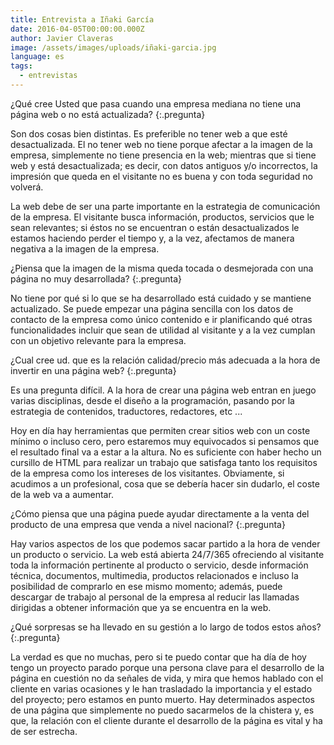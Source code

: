 ```yaml
---
title: Entrevista a Iñaki García
date: 2016-04-05T00:00:00.000Z
author: Javier Claveras
image: /assets/images/uploads/iñaki-garcia.jpg
language: es
tags:
  - entrevistas
---
```


¿Qué cree Usted que pasa cuando una empresa mediana no tiene una página web o no está actualizada?
{:.pregunta}

Son dos cosas bien distintas. Es preferible no tener web a que esté desactualizada. El no tener web no tiene porque afectar a la imagen de la empresa, simplemente no tiene presencia en la web; mientras que si tiene web y está desactualizada; es decir, con datos antiguos y/o incorrectos, la impresión que queda en el visitante no es buena y con toda seguridad no volverá.

La web debe de ser una parte importante en la estrategia de comunicación de la empresa. El visitante busca información, productos, servicios que le sean relevantes; si éstos no se encuentran o están desactualizados le estamos haciendo perder el tiempo y, a la vez, afectamos de manera negativa a la imagen de la empresa.

¿Piensa que la imagen de la misma queda tocada o desmejorada con una página no muy desarrollada?
{:.pregunta}

No tiene por qué si lo que se ha desarrollado está cuidado y se mantiene actualizado. Se puede empezar una página sencilla con los datos de contacto de la empresa como único contenido e ir planificando qué otras funcionalidades incluir que sean de utilidad al visitante y a la vez cumplan con un objetivo relevante para la empresa.

¿Cual cree ud. que es la relación calidad/precio más adecuada a la hora de invertir en una página web?
{:.pregunta}

Es una pregunta difícil. A la hora de crear una página web entran en juego varias disciplinas, desde el diseño a la programación, pasando por la estrategia de contenidos, traductores, redactores, etc ...

Hoy en día hay herramientas que permiten crear sitios web con un coste mínimo o incluso cero, pero estaremos muy equivocados si pensamos que el resultado final va a estar a la altura. No es suficiente con haber hecho un cursillo de HTML para realizar un trabajo que satisfaga tanto los requisitos de la empresa como los intereses de los visitantes. Obviamente, si acudimos a un profesional, cosa que se debería hacer sin dudarlo, el coste de la web va a aumentar.

¿Cómo piensa que una página puede ayudar directamente a la venta del producto de una empresa que venda a nivel nacional?
{:.pregunta}

Hay varios aspectos de los que podemos sacar partido a la hora de vender un producto o servicio. La web está abierta 24/7/365 ofreciendo al visitante toda la información pertinente al producto o servicio, desde información técnica, documentos, multimedia, productos relacionados e incluso la posibilidad de comprarlo en ese mismo momento; además, puede descargar de trabajo al personal de la empresa al reducir las llamadas dirigidas a obtener información que ya se encuentra en la web.

¿Qué sorpresas se ha llevado en su gestión a lo largo de todos estos años?
{:.pregunta}

La verdad es que no muchas, pero si te puedo contar que ha día de hoy tengo un proyecto parado porque una persona clave para el desarrollo de la página en cuestión no da señales de vida, y mira que hemos hablado con el cliente en varias ocasiones y le han trasladado la importancia y el estado del proyecto; pero estamos en punto muerto. Hay determinados aspectos de una página que simplemente no puedo sacarmelos de la chistera y, es que, la relación con el cliente durante el desarrollo de la página es vital y ha de ser estrecha.
